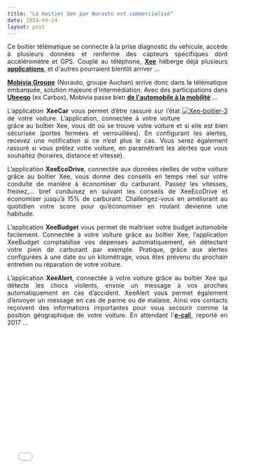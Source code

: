```yaml
---
title: "Le boitier Xee par Norauto est commercialisé"
date: 2014-04-24
layout: post
---
```


<p style="text-align: justify;">Ce boitier télématique se connecte à la prise diagnostic du véhicule, accède à plusieurs données et renferme des capteurs spécifiques dont accéléromètre et GPS. Couplé au téléphone, <a href="http://www.xee.com/boitier/" target="_blank"><strong>Xee</strong></a> héberge déjà plusieurs <a href="http://www.xee.com/application/application-n1/" target="_blank"><strong>applications</strong></a>, et d'autres pourraient bientôt arriver ... </p> <p style="text-align: justify;"><a href="http://www.mobiviagroupe.com/fr/" target="_blank"><strong>Mobivia Groupe</strong></a> (Norauto, groupe Auchan) arrive donc dans la télématique embarquée, solution majeure d'intermédiation. Avec des participations dans <a href="http://ubeeqo.com/" target="_blank"><strong>Ubeeqo</strong></a> (ex Carbox), Mobivia passe bien <a href="http://www.mobiviagroupe.com/fr/groupe/de-lautomobile-a-la-mobilite/" target="_blank"><strong>de l'automobile à la mobilité</strong></a> ...</p> <p style="text-align: justify;"></p>  <!--more-->  <p style="text-align: justify;"><a class="asset-img-link" href="/wp-content/uploads/sites/6/old/6a0120a66d2ad4970b01a511a796e4970c-pi.png" style="float: right;"><img rel="lightbox[]" alt="Xee-boitier-3" class="asset  asset-image at-xid-6a0120a66d2ad4970b01a511a796e4970c img-responsive" src="/wp-content/uploads/sites/6/old/6a0120a66d2ad4970b01a511a796e4970c-320wi.png" style="margin: 0px 0px 5px 5px;" title="Xee-boitier-3" /></a></p> <p style="text-align: justify;">L’application <strong>XeeCar</strong> vous permet d’être rassuré sur l’état de votre voiture. L’application, connectée à votre voiture grâce au boîtier Xee, vous dit où se trouve votre voiture et si elle est bien sécurisée (portes fermées et verrouillées). En configurant les alertes, recevez une notification si ce n’est plus le cas. Vous serez également rassuré si vous prêtez votre voiture, en paramétrant les alertes que vous souhaitez (horaires, distance et vitesse).</p> <p style="text-align: justify;">L’application <strong>XeeEcoDrive</strong>, connectée aux données réelles de votre voiture grâce au boîtier Xee, vous donne des conseils en temps réel sur votre conduite de manière à économiser du carburant. Passez les vitesses, freinez,… bref conduisez en suivant les conseils de XeeEcoDrive et économiser jusqu’à 15% de carburant. Challengez-vous en améliorant au quotidien votre score pour qu’économiser en roulant devienne une habitude.</p> <p style="text-align: justify;">L’application <strong>XeeBudget</strong> vous permet de maîtriser votre budget automobile facilement. Connectée à votre voiture grâce au boîtier Xee, l’application XeeBudget comptabilise vos dépenses automatiquement, en détectant votre plein de carburant par exemple. Pratique, grâce aux alertes configurées à une date ou un kilométrage, vous êtes prévenu du prochain entretien ou réparation de votre voiture. </p> <p style="text-align: justify;">L’application <strong>XeeAlert</strong>, connectée à votre voiture grâce au boîtier Xee qui détecte les chocs violents, envoie un message à vos proches automatiquement en cas d’accident. XeeAlert vous permet également d’envoyer un message en cas de panne ou de malaise. Ainsi vos contacts reçoivent des informations importantes pour vous secourir comme la position géographique de votre voiture. En attendant l'<a href="http://www.autoactu.com/le-deploiement-europeen-de-l-ecall-est-reporte-a-2017.shtml" target="_blank"><strong>e-cal</strong>l</a>, reporté en 2017 ...</p> <p><iframe allowfullscreen="" frameborder="0" height="315" src="//www.youtube.com/embed/tUT-p4efHr4?rel=0" width="560"></iframe></p>